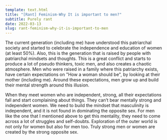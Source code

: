 ```yaml
---
template: text.html
title: "[Rant] Feminism-Why It is important to men?"
subtitle: Purely rant
date: 2022-03-13
slug: rant-feminism-why-it-is-important-to-men
---
```


The current generation (including me) have understood this patriarchal society and started to celebrate the independence and education of women (at least 50%). Also, this is the generation that is raised by people with patriarchal mindsets and thoughts. This is a great conflict and starts to produce a lot of pseudo thinkers, toxic men, and also creates a chaotic atmosphere. Men who were raised in a family where this patriarchy exists, have certain expectations on "How a woman should be", by looking at their mother (including me). Around these expectations, men grow up and build their mental strength around this illusion.

When they meet women who are independent, strong, all their expectations fall and start complaining about things. They can’t bear mentally strong and independent women. We need to build the mindset that masculinity is independent, and it is not found in dominating the opposite sex. For men like the one that I mentioned above to get this mentality, they need to come across a lot of struggles and self-doubts. Exploration of the outer world is not only for women but also for men too. Truly strong men or women are created by the strong opposite sex.